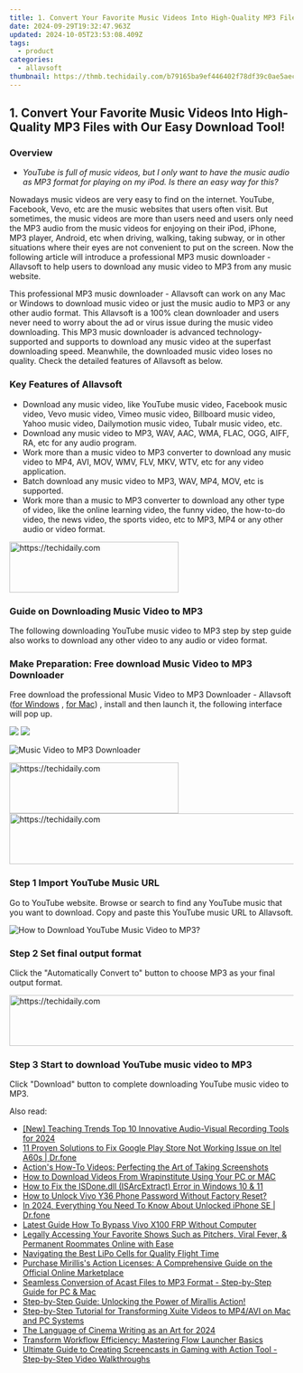 ```yaml
---
title: 1. Convert Your Favorite Music Videos Into High-Quality MP3 Files with Our Easy Download Tool!
date: 2024-09-29T19:32:47.963Z
updated: 2024-10-05T23:53:08.409Z
tags:
  - product
categories:
  - allavsoft
thumbnail: https://thmb.techidaily.com/b79165ba9ef446402f78df39c0ae5aec29c669cdb8669a7402e153be3d685b74.jpg
---
```


## 1. Convert Your Favorite Music Videos Into High-Quality MP3 Files with Our Easy Download Tool!

### Overview

* _YouTube is full of music videos, but I only want to have the music audio as MP3 format for playing on my iPod. Is there an easy way for this?_

Nowadays music videos are very easy to find on the internet. YouTube, Facebook, Vevo, etc are the music websites that users often visit. But sometimes, the music videos are more than users need and users only need the MP3 audio from the music videos for enjoying on their iPod, iPhone, MP3 player, Android, etc when driving, walking, taking subway, or in other situations where their eyes are not convenient to put on the screen. Now the following article will introduce a professional MP3 music downloader - Allavsoft to help users to download any music video to MP3 from any music website.

This professional MP3 music downloader - Allavsoft can work on any Mac or Windows to download music video or just the music audio to MP3 or any other audio format. This Allavsoft is a 100% clean downloader and users never need to worry about the ad or virus issue during the music video downloading. This MP3 music downloader is advanced technology-supported and supports to download any music video at the superfast downloading speed. Meanwhile, the downloaded music video loses no quality. Check the detailed features of Allavsoft as below.

### Key Features of Allavsoft

* Download any music video, like YouTube music video, Facebook music video, Vevo music video, Vimeo music video, Billboard music video, Yahoo music video, Dailymotion music video, Tubalr music video, etc.
* Download any music video to MP3, WAV, AAC, WMA, FLAC, OGG, AIFF, RA, etc for any audio program.
* Work more than a music video to MP3 converter to download any music video to MP4, AVI, MOV, WMV, FLV, MKV, WTV, etc for any video application.
* Batch download any music video to MP3, WAV, MP4, MOV, etc is supported.
* Work more than a music to MP3 converter to download any other type of video, like the online learning video, the funny video, the how-to-do video, the news video, the sports video, etc to MP3, MP4 or any other audio or video format.

<!-- affiliate ads begin -->
<a href="https://aligracehair.sjv.io/c/5597632/2016129/19272" target="_top" id="2016129">
  <img src="//a.impactradius-go.com/display-ad/19272-2016129" border="0" alt="https://techidaily.com" width="300" height="90"/>
</a>
<img height="0" width="0" src="https://aligracehair.sjv.io/i/5597632/2016129/19272" style="position:absolute;visibility:hidden;" border="0" />
<!-- affiliate ads end -->

### Guide on Downloading Music Video to MP3

The following downloading YouTube music video to MP3 step by step guide also works to download any other video to any audio or video format.

### Make Preparation: Free download Music Video to MP3 Downloader

Free download the professional Music Video to MP3 Downloader - Allavsoft ([for Windows](https://tools.techidaily.com/allavsoft/products/) , [for Mac](https://tools.techidaily.com/allavsoft/products/)) , install and then launch it, the following interface will pop up.

[![](https://www.allavsoft.com/how-to/../images/how-to/free-download-win.jpg)](https://tools.techidaily.com/allavsoft/products/) [![](https://www.allavsoft.com/how-to/../images/how-to/free-download-mac.jpg)](https://tools.techidaily.com/allavsoft/products/)

![Music Video to MP3 Downloader](https://www.allavsoft.com/how-to/../images/allavsoft/screen-shot-600.jpg)

<!-- affiliate ads begin -->
<a href="https://aidotcom.pxf.io/c/5597632/2129041/19576" target="_top" id="2129041">
  <img src="//a.impactradius-go.com/display-ad/19576-2129041" border="0" alt="https://techidaily.com" width="300" height="90"/>
</a>
<img height="0" width="0" src="https://aidotcom.pxf.io/i/5597632/2129041/19576" style="position:absolute;visibility:hidden;" border="0" />
<!-- affiliate ads end -->

<!-- affiliate ads begin -->
<a href="https://bluetties.sjv.io/c/5597632/2141687/17094" target="_top" id="2141687">
  <img src="//a.impactradius-go.com/display-ad/17094-2141687" border="0" alt="https://techidaily.com" width="728" height="90"/>
</a>
<img height="0" width="0" src="https://bluetties.sjv.io/i/5597632/2141687/17094" style="position:absolute;visibility:hidden;" border="0" />
<!-- affiliate ads end -->

### Step 1 Import YouTube Music URL

Go to YouTube website. Browse or search to find any YouTube music that you want to download. Copy and paste this YouTube music URL to Allavsoft.

![How to Download YouTube Music Video to MP3?](https://www.allavsoft.com/how-to/../images/how-to/download-rtmp-video/download-rtmp-video.jpg)

### Step 2 Set final output format

Click the "Automatically Convert to" button to choose MP3 as your final output format.

<!-- affiliate ads begin -->
<a href="https://appsumo.8odi.net/c/5597632/2037351/7443" target="_top" id="2037351">
  <img src="//a.impactradius-go.com/display-ad/7443-2037351" border="0" alt="https://techidaily.com" width="728" height="90"/>
</a>
<img height="0" width="0" src="https://appsumo.8odi.net/i/5597632/2037351/7443" style="position:absolute;visibility:hidden;" border="0" />
<!-- affiliate ads end -->

### Step 3 Start to download YouTube music video to MP3

Click "Download" button to complete downloading YouTube music video to MP3.

<ins class="adsbygoogle"
     style="display:block"
     data-ad-format="autorelaxed"
     data-ad-client="ca-pub-7571918770474297"
     data-ad-slot="1223367746"></ins>

<ins class="adsbygoogle"
     style="display:block"
     data-ad-client="ca-pub-7571918770474297"
     data-ad-slot="8358498916"
     data-ad-format="auto"
     data-full-width-responsive="true"></ins>

<span class="atpl-alsoreadstyle">Also read:</span>
<div><ul>
<li><a href="https://screen-sharing-recording.techidaily.com/new-teaching-trends-top-10-innovative-audio-visual-recording-tools-for-2024/"><u>[New] Teaching Trends Top 10 Innovative Audio-Visual Recording Tools for 2024</u></a></li>
<li><a href="https://howto.techidaily.com/11-proven-solutions-to-fix-google-play-store-not-working-issue-on-itel-a60s-drfone-by-drfone-fix-android-problems-fix-android-problems/"><u>11 Proven Solutions to Fix Google Play Store Not Working Issue on Itel A60s | Dr.fone</u></a></li>
<li><a href="https://win-manuals.techidaily.com/actions-how-to-videos-perfecting-the-art-of-taking-screenshots/"><u>Action's How-To Videos: Perfecting the Art of Taking Screenshots</u></a></li>
<li><a href="https://win-manuals.techidaily.com/how-to-download-videos-from-wrapinstitute-using-your-pc-or-mac/"><u>How to Download Videos From Wrapinstitute Using Your PC or MAC</u></a></li>
<li><a href="https://win11.techidaily.com/how-to-fix-the-isdonedll-isarcextract-error-in-windows-10-and-11/"><u>How to Fix the ISDone.dll (ISArcExtract) Error in Windows 10 & 11</u></a></li>
<li><a href="https://android-unlock.techidaily.com/how-to-unlock-vivo-y36-phone-password-without-factory-reset-by-drfone-android/"><u>How to Unlock Vivo Y36 Phone Password Without Factory Reset?</u></a></li>
<li><a href="https://iphone-unlock.techidaily.com/in-2024-everything-you-need-to-know-about-unlocked-iphone-se-drfone-by-drfone-ios/"><u>In 2024, Everything You Need To Know About Unlocked iPhone SE | Dr.fone</u></a></li>
<li><a href="https://bypass-frp.techidaily.com/latest-guide-how-to-bypass-vivo-x100-frp-without-computer-by-drfone-android/"><u>Latest Guide How To Bypass Vivo X100 FRP Without Computer</u></a></li>
<li><a href="https://win-manuals.techidaily.com/legally-accessing-your-favorite-shows-such-as-pitchers-viral-fever-and-permanent-roommates-online-with-ease/"><u>Legally Accessing Your Favorite Shows Such as Pitchers, Viral Fever, & Permanent Roommates Online with Ease</u></a></li>
<li><a href="https://fox-boxes.techidaily.com/navigating-the-best-lipo-cells-for-quality-flight-time/"><u>Navigating the Best LiPo Cells for Quality Flight Time</u></a></li>
<li><a href="https://win-manuals.techidaily.com/purchase-mirilliss-action-licenses-a-comprehensive-guide-on-the-official-online-marketplace/"><u>Purchase Mirillis's Action Licenses: A Comprehensive Guide on the Official Online Marketplace</u></a></li>
<li><a href="https://win-manuals.techidaily.com/seamless-conversion-of-acast-files-to-mp3-format-step-by-step-guide-for-pc-and-mac/"><u>Seamless Conversion of Acast Files to MP3 Format - Step-by-Step Guide for PC & Mac</u></a></li>
<li><a href="https://win-manuals.techidaily.com/step-by-step-guide-unlocking-the-power-of-mirallis-action/"><u>Step-by-Step Guide: Unlocking the Power of Mirallis Action!</u></a></li>
<li><a href="https://win-manuals.techidaily.com/step-by-step-tutorial-for-transforming-xuite-videos-to-mp4avi-on-mac-and-pc-systems/"><u>Step-by-Step Tutorial for Transforming Xuite Videos to MP4/AVI on Mac and PC Systems</u></a></li>
<li><a href="https://some-approaches.techidaily.com/the-language-of-cinema-writing-as-an-art-for-2024/"><u>The Language of Cinema Writing as an Art for 2024</u></a></li>
<li><a href="https://win11.techidaily.com/transform-workflow-efficiency-mastering-flow-launcher-basics/"><u>Transform Workflow Efficiency: Mastering Flow Launcher Basics</u></a></li>
<li><a href="https://win-manuals.techidaily.com/ultimate-guide-to-creating-screencasts-in-gaming-with-action-tool-step-by-step-video-walkthroughs/"><u>Ultimate Guide to Creating Screencasts in Gaming with Action Tool - Step-by-Step Video Walkthroughs</u></a></li>
</ul></div>


